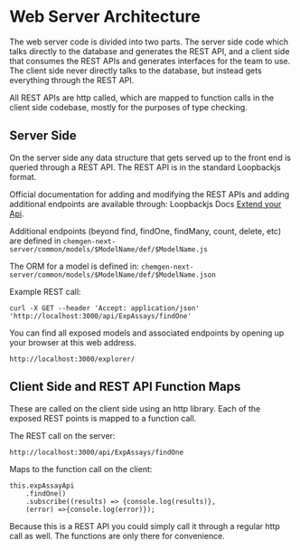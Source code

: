 # Web Server Architecture

The web server code is divided into two parts. The server side code which talks directly to the database and generates the REST API, and a client side that consumes the REST APIs and generates interfaces for the team to use. The client side never directly talks to the database, but instead gets everything through the REST API.

All REST APIs are http called, which are mapped to function calls in the client side codebase, mostly for the purposes of type checking.

## Server Side

On the server side any data structure that gets served up to the front end is queried through a REST API. The REST API is in the standard Loopbackjs format. 

Official documentation for adding and modifying the REST APIs and adding additional endpoints are available through: Loopbackjs Docs [Extend your Api](https://loopback.io/doc/en/lb3/Extend-your-API.html).

Additional endpoints (beyond find, findOne, findMany, count, delete, etc) are defined in `chemgen-next-server/common/models/$ModelName/def/$ModelName.js`

The ORM for a model is defined in: `chemgen-next-server/common/models/$ModelName/def/$ModelName.json` 

Example REST call:

```
curl -X GET --header 'Accept: application/json' 'http://localhost:3000/api/ExpAssays/findOne'
```

You can find all exposed models and associated endpoints by opening up your browser at this web address.

```
http://localhost:3000/explorer/
```

## Client Side and REST API Function Maps

These are called on the client side using an http library. Each of the exposed REST points is mapped to a function call.

The REST call on the server:

```
http://localhost:3000/api/ExpAssays/findOne
```

Maps to the function call on the client:

```
this.expAssayApi
    .findOne()
    .subscribe((results) => {console.log(results)}, 
    (error) =>{console.log(error)});
```

Because this is a REST API you could simply call it through a regular http call as well. The functions are only there for convenience.

